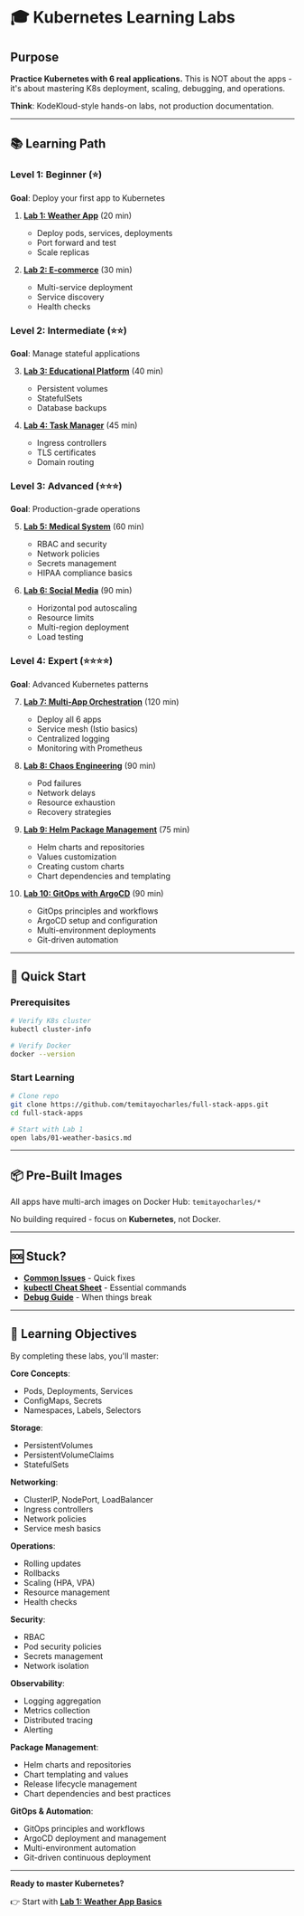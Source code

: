 # 🎓 Kubernetes Learning Labs

## Purpose
**Practice Kubernetes with 6 real applications.** This is NOT about the apps - it's about mastering K8s deployment, scaling, debugging, and operations.

**Think**: KodeKloud-style hands-on labs, not production documentation.

---

## 📚 Learning Path

### Level 1: Beginner (⭐)
**Goal**: Deploy your first app to Kubernetes

1. **[Lab 1: Weather App](labs/01-weather-basics.md)** (20 min)
   - Deploy pods, services, deployments
   - Port forward and test
   - Scale replicas

2. **[Lab 2: E-commerce](labs/02-ecommerce-basics.md)** (30 min)
   - Multi-service deployment
   - Service discovery
   - Health checks

### Level 2: Intermediate (⭐⭐)
**Goal**: Manage stateful applications

3. **[Lab 3: Educational Platform](labs/03-educational-stateful.md)** (40 min)
   - Persistent volumes
   - StatefulSets
   - Database backups

4. **[Lab 4: Task Manager](labs/04-task-ingress.md)** (45 min)
   - Ingress controllers
   - TLS certificates
   - Domain routing

### Level 3: Advanced (⭐⭐⭐)
**Goal**: Production-grade operations

5. **[Lab 5: Medical System](labs/05-medical-security.md)** (60 min)
   - RBAC and security
   - Network policies
   - Secrets management
   - HIPAA compliance basics

6. **[Lab 6: Social Media](labs/06-social-scaling.md)** (90 min)
   - Horizontal pod autoscaling
   - Resource limits
   - Multi-region deployment
   - Load testing

### Level 4: Expert (⭐⭐⭐⭐)
**Goal**: Advanced Kubernetes patterns

7. **[Lab 7: Multi-App Orchestration](labs/07-multi-app.md)** (120 min)
   - Deploy all 6 apps
   - Service mesh (Istio basics)
   - Centralized logging
   - Monitoring with Prometheus

8. **[Lab 8: Chaos Engineering](labs/08-chaos.md)** (90 min)
   - Pod failures
   - Network delays
   - Resource exhaustion
   - Recovery strategies

9. **[Lab 9: Helm Package Management](labs/09-helm-package-management.md)** (75 min)
   - Helm charts and repositories
   - Values customization
   - Creating custom charts
   - Chart dependencies and templating

10. **[Lab 10: GitOps with ArgoCD](labs/10-gitops-argocd.md)** (90 min)
    - GitOps principles and workflows
    - ArgoCD setup and configuration
    - Multi-environment deployments
    - Git-driven automation

---

## 🚀 Quick Start

### Prerequisites
```bash
# Verify K8s cluster
kubectl cluster-info

# Verify Docker
docker --version
```

### Start Learning
```bash
# Clone repo
git clone https://github.com/temitayocharles/full-stack-apps.git
cd full-stack-apps

# Start with Lab 1
open labs/01-weather-basics.md
```

---

## 📦 Pre-Built Images
All apps have multi-arch images on Docker Hub: `temitayocharles/*`

No building required - focus on **Kubernetes**, not Docker.

---

## 🆘 Stuck?
- **[Common Issues](troubleshooting/troubleshooting.md)** - Quick fixes
- **[kubectl Cheat Sheet](reference/kubectl-cheatsheet.md)** - Essential commands
- **[Debug Guide](troubleshooting/debugging.md)** - When things break

---

## 🎯 Learning Objectives

By completing these labs, you'll master:

**Core Concepts**:
- Pods, Deployments, Services
- ConfigMaps, Secrets
- Namespaces, Labels, Selectors

**Storage**:
- PersistentVolumes
- PersistentVolumeClaims  
- StatefulSets

**Networking**:
- ClusterIP, NodePort, LoadBalancer
- Ingress controllers
- Network policies
- Service mesh basics

**Operations**:
- Rolling updates
- Rollbacks
- Scaling (HPA, VPA)
- Resource management
- Health checks

**Security**:
- RBAC
- Pod security policies
- Secrets management
- Network isolation

**Observability**:
- Logging aggregation
- Metrics collection
- Distributed tracing
- Alerting

**Package Management**:
- Helm charts and repositories
- Chart templating and values
- Release lifecycle management
- Chart dependencies and best practices

**GitOps & Automation**:
- GitOps principles and workflows
- ArgoCD deployment and management
- Multi-environment automation
- Git-driven continuous deployment

---

**Ready to master Kubernetes?**

👉 Start with **[Lab 1: Weather App Basics](labs/01-weather-basics.md)**
